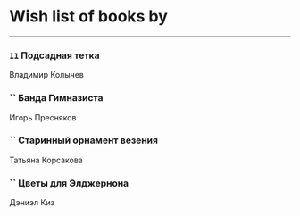 # Wish list of books by [](https://ok.ru/profile/536771522733)
---

### `11` Подсадная тетка
Владимир Колычев

### `` Банда Гимназиста
Игорь Пресняков

### `` Старинный орнамент везения
Татьяна Корсакова

### `` Цветы для Элджернона
Дэниэл Киз

